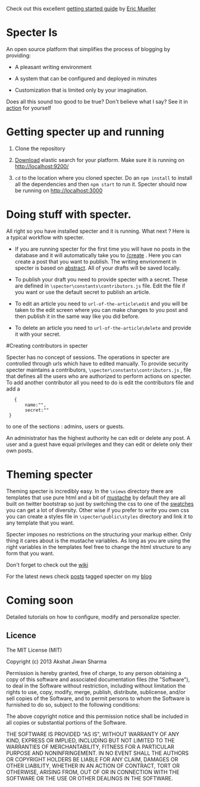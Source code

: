 Check out this excellent [getting started guide](http://nevinera.net/trying-out-specter) by [Eric Mueller](https://github.com/nevinera)	


# Specter Is

An open source platform that simplifies the process of blogging by providing:

* A pleasant writing environment

* A system that can be configured and deployed in minutes

* Customization that is limited only by your imagination.

Does all this sound too good to be true? Don't believe what I say? See it in [action](http://www.staticshin.com/) for yourself




# Getting specter up and running

1. Clone the repository

2. [Download](http://www.elasticsearch.org/download/) elastic search for your platform. Make sure it is running on [http://localhost:9200/](http://localhost:9200/)

3. `cd` to the location where you cloned specter. Do an `npm install` to install all the dependencies and then `npm start` to run it. Specter should now be running on [http://localhost:3000](http://localhost:3000)


# Doing stuff with specter.


All right so you have installed specter and it is running. What next ?  Here is a typical workflow with specter.


*  If you are running specter for the first time you will have no posts in the database and it will automatically take you to [/create](http://localhost:3000/create) . Here you can create a post that you want to publish. The writing envrionment in specter is based on [abstract](https://github.com/brislink/Abstract). All of your drafts will be saved locally.

*  To publish your draft you need to provide specter with a secret. These are defined in `\specter\constants\contributors.js` file. Edit the file if you want or use the default secret to publish an article.

*  To edit an article you need to `url-of-the-article\edit` and you will be taken to the edit screen where you can make changes to you post and then publish it in the same way like you did before.

* To delete an article you need to `url-of-the-article\delete` and provide it with your secret.




#Creating contributors in specter


Specter has no concept of sessions. The operations in specter are controlled through urls which have to edited manually. To provide security specter maintains a contributors, `\specter\constants\contributors.js` , file that defines all the users who are authorized to perform actions on specter. To add another contributor all you need to do is edit the contributors file and add a 

       {
           name:"",
           secret:""
     }


to one of the sections : admins, users or guests.

An administrator has the highest authority he can edit or delete any post. A user and a guest have equal privileges and they can edit or delete only their own posts.



# Theming specter


Theming specter is incredibly easy. In the `\views` directory there are templates that use pure html and a bit of [mustache](http://mustache.github.io/) by default they are all built on twitter bootstrap so just by switching the css to one of the [swatches](http://bootswatch.com/) you can get a lot of diversity. Other wise if you prefer to write you own css you can create a styles file in `\specter\public\styles` directory and link it to any template that you want. 


Specter imposes no restrictions on the structuring your markup either. Only thing it cares about is the mustache variables. As long as you are using the right variables in the templates feel free to change the html structure to any form that you want.


Don't forget to check out the [wiki](https://github.com/brislink/specter/wiki)

For the latest news check [posts](http://www.staticshin.com/specter) tagged specter on my [blog](http://www.staticshin.com/)



# Coming soon

Detailed tutorials on how  to configure, modify and personalize specter.


Licence
----------------

The MIT License (MIT)

Copyright (c) 2013 Akshat Jiwan Sharma

Permission is hereby granted, free of charge, to any person obtaining a copy
of this software and associated documentation files (the "Software"), to deal
in the Software without restriction, including without limitation the rights
to use, copy, modify, merge, publish, distribute, sublicense, and/or sell
copies of the Software, and to permit persons to whom the Software is
furnished to do so, subject to the following conditions:

The above copyright notice and this permission notice shall be included in
all copies or substantial portions of the Software.

THE SOFTWARE IS PROVIDED "AS IS", WITHOUT WARRANTY OF ANY KIND, EXPRESS OR
IMPLIED, INCLUDING BUT NOT LIMITED TO THE WARRANTIES OF MERCHANTABILITY,
FITNESS FOR A PARTICULAR PURPOSE AND NONINFRINGEMENT. IN NO EVENT SHALL THE
AUTHORS OR COPYRIGHT HOLDERS BE LIABLE FOR ANY CLAIM, DAMAGES OR OTHER
LIABILITY, WHETHER IN AN ACTION OF CONTRACT, TORT OR OTHERWISE, ARISING FROM,
OUT OF OR IN CONNECTION WITH THE SOFTWARE OR THE USE OR OTHER DEALINGS IN
THE SOFTWARE. 